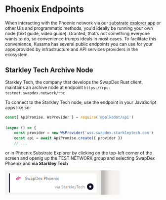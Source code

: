 # <b>Phoenix Endpoints</b>

When interacting with the Phoenix network via our [substrate explorer app](https://substrate-explorer-testnet.swapdex.network/?rpc=wss%3A%2F%2Fswapdex.starkleytech.com%2Fws#/settings) or other UIs and programmatic methods, you'd ideally be running your own node (text guide, video guide). Granted, that's not something everyone wants to do, so convenience trumps ideals in most cases. To facilitate this convenience, Kusama has several public endpoints you can use for your apps provided by infrastructure and API services providers in the ecosystem.

## <b>Starkley Tech Archive Node</b>

Starkley Tech, the company that develops the SwapDex Rust client, maintains an archive node at endpoint `https://rpc-testnet.swapdex.network/rpc`

To connect to the Starkley Tech node, use the endpoint in your JavaScript apps like so:
``` javascript
const{ ApiPromise, WsProvider } = require('@polkadot/api')

(async () => {
    const provider = new WsProvider('wss.swapdex.starkleytech.com')
    const api = await ApiPromise.create({ provider })
    // ...
```
or in Phoenix Substrate Explorer by clicking on the top-left corner of the screen and openig up the TEST NETWORK group and selecting SwapDex Phoenix and **via Starkley Tech**

![endpoint](assets/phoenix-endpoint.png)